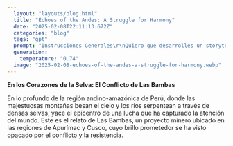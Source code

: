 ```yaml
---
  layout: "layouts/blog.html"
  title: "Echoes of the Andes: A Struggle for Harmony"
  date: "2025-02-08T22:11:13.672Z"
  categories: "blog"
  tags: "gpt"
  prompt: "Instrucciones Generales\r\nQuiero que desarrolles un storytelling completo sobre el conflicto ambiental y social generado por el proyecto minero \"Las Bambas\" en la Amazonía peruana. El objetivo es crear una narrativa que sea emocionalmente poderosa, informativa y capaz de motivar a la audiencia a actuar. La historia debe incluir personajes clave, un contexto claro del conflicto, causas y consecuencias, así como una propuesta de solución sostenible. Asegúrate de que el tono sea inspirador y que las emociones despierten empatía y compromiso.\r\n\r\nElementos Específicos a Incluir\r\n1. Contexto del Conflicto\r\nIdentifica el conflicto minero de \"Las Bambas\" en Perú.\r\nProporciona detalles sobre:\r\nUbicación geográfica: Región andino-amazónica, específicamente en Apurímac y Cusco.\r\nCausas principales: Minería a gran escala, falta de consulta previa, impactos ambientales y sociales.\r\nImpactos: Deforestación, contaminación de ríos, desplazamiento de comunidades indígenas y campesinas, conflictos sociales.\r\nActores involucrados: Comunidades locales, empresa minera MMG Las Bambas, gobierno nacional y local, ONGs ambientales, organismos internacionales."
  generation: 
    temperature: "0.74"
  image: "2025-02-08-echoes-of-the-andes-a-struggle-for-harmony.webp"
---
```

**En los Corazones de la Selva: El Conflicto de Las Bambas**

En lo profundo de la región andino-amazónica de Perú, donde las majestuosas montañas besan el cielo y los ríos serpentean a través de densas selvas, yace el epicentro de una lucha que ha capturado la atención del mundo. Este es el relato de Las Bambas, un proyecto minero ubicado en las regiones de Apurímac y Cusco, cuyo brillo prometedor se ha visto opacado por el conflicto y la resistencia.
